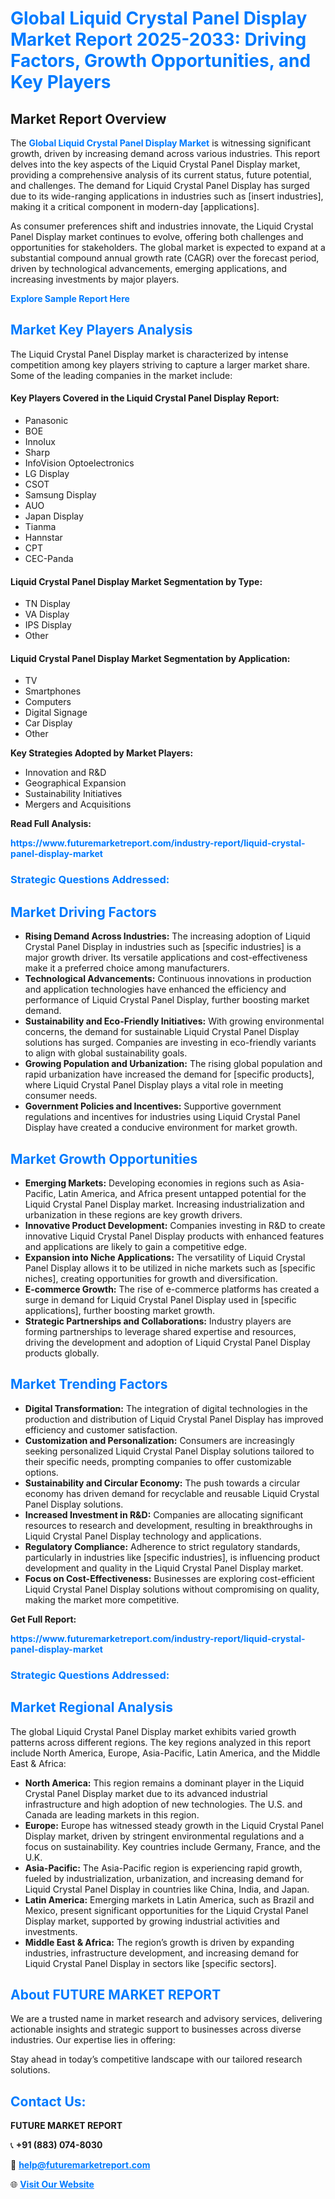 <h1 style="color: #007BFF;">Global Liquid Crystal Panel Display Market Report 2025-2033: Driving Factors, Growth Opportunities, and Key Players</h1>

<section id="overview">
<h2>Market Report Overview</h2>
<p>The <a href="https://www.futuremarketreport.com/industry-report/liquid-crystal-panel-display-market" style="color: #007BFF; text-decoration: none;"><strong>Global Liquid Crystal Panel Display Market</strong></a> is witnessing significant growth, driven by increasing demand across various industries. This report delves into the key aspects of the Liquid Crystal Panel Display market, providing a comprehensive analysis of its current status, future potential, and challenges. The demand for Liquid Crystal Panel Display has surged due to its wide-ranging applications in industries such as [insert industries], making it a critical component in modern-day [applications].</p>
<p>As consumer preferences shift and industries innovate, the Liquid Crystal Panel Display market continues to evolve, offering both challenges and opportunities for stakeholders. The global market is expected to expand at a substantial compound annual growth rate (CAGR) over the forecast period, driven by technological advancements, emerging applications, and increasing investments by major players.</p>
</section>

<section id="overview">
<p><a href="https://www.futuremarketreport.com/request-sample/reportId=82540" style="color: #007BFF; text-decoration: none;"><strong>Explore Sample Report Here</strong></a></p>
</section>

<section id="key-players">
<h2 style="color: #007BFF;">Market Key Players Analysis</h2>
<p>The Liquid Crystal Panel Display market is characterized by intense competition among key players striving to capture a larger market share. Some of the leading companies in the market include:</p>
<h4>Key Players Covered in the Liquid Crystal Panel Display Report:</h4>
<ul><li>Panasonic</li><li>BOE</li><li>Innolux</li><li>Sharp</li><li>InfoVision Optoelectronics</li><li>LG Display</li><li>CSOT</li><li>Samsung Display</li><li>AUO</li><li>Japan Display</li><li>Tianma</li><li>Hannstar</li><li>CPT</li><li>CEC-Panda</li></ul>
<h4>Liquid Crystal Panel Display Market Segmentation by Type:</h4>
<ul><li>TN Display</li><li>VA Display</li><li>IPS Display</li><li>Other</li></ul>

<h4>Liquid Crystal Panel Display Market Segmentation by Application:</h4>
<ul><li>TV</li><li>Smartphones</li><li>Computers</li><li>Digital Signage</li><li>Car Display</li><li>Other</li></ul>
<p><strong>Key Strategies Adopted by Market Players:</strong></p>
<ul>
<li>Innovation and R&D</li>
<li>Geographical Expansion</li>
<li>Sustainability Initiatives</li>
<li>Mergers and Acquisitions</li>
</ul>
</section>

<section>
<p><strong>Read Full Analysis: </strong></p><a href="https://www.futuremarketreport.com/industry-report/liquid-crystal-panel-display-market" style="color: #007BFF; text-decoration: none;"><strong>https://www.futuremarketreport.com/industry-report/liquid-crystal-panel-display-market</strong></a>
<h3 style="color: #007BFF;">Strategic Questions Addressed:</h3>
</section>

<section id="driving-factors">
<h2 style="color: #007BFF;">Market Driving Factors</h2>
<ul>
<li><strong>Rising Demand Across Industries:</strong> The increasing adoption of Liquid Crystal Panel Display in industries such as [specific industries] is a major growth driver. Its versatile applications and cost-effectiveness make it a preferred choice among manufacturers.</li>
<li><strong>Technological Advancements:</strong> Continuous innovations in production and application technologies have enhanced the efficiency and performance of Liquid Crystal Panel Display, further boosting market demand.</li>
<li><strong>Sustainability and Eco-Friendly Initiatives:</strong> With growing environmental concerns, the demand for sustainable Liquid Crystal Panel Display solutions has surged. Companies are investing in eco-friendly variants to align with global sustainability goals.</li>
<li><strong>Growing Population and Urbanization:</strong> The rising global population and rapid urbanization have increased the demand for [specific products], where Liquid Crystal Panel Display plays a vital role in meeting consumer needs.</li>
<li><strong>Government Policies and Incentives:</strong> Supportive government regulations and incentives for industries using Liquid Crystal Panel Display have created a conducive environment for market growth.</li>
</ul>
</section>

<section id="growth-opportunities">
<h2 style="color: #007BFF;">Market Growth Opportunities</h2>
<ul>
<li><strong>Emerging Markets:</strong> Developing economies in regions such as Asia-Pacific, Latin America, and Africa present untapped potential for the Liquid Crystal Panel Display market. Increasing industrialization and urbanization in these regions are key growth drivers.</li>
<li><strong>Innovative Product Development:</strong> Companies investing in R&D to create innovative Liquid Crystal Panel Display products with enhanced features and applications are likely to gain a competitive edge.</li>
<li><strong>Expansion into Niche Applications:</strong> The versatility of Liquid Crystal Panel Display allows it to be utilized in niche markets such as [specific niches], creating opportunities for growth and diversification.</li>
<li><strong>E-commerce Growth:</strong> The rise of e-commerce platforms has created a surge in demand for Liquid Crystal Panel Display used in [specific applications], further boosting market growth.</li>
<li><strong>Strategic Partnerships and Collaborations:</strong> Industry players are forming partnerships to leverage shared expertise and resources, driving the development and adoption of Liquid Crystal Panel Display products globally.</li>
</ul>
</section>

<section id="trending-factors">
<h2 style="color: #007BFF;">Market Trending Factors</h2>
<ul>
<li><strong>Digital Transformation:</strong> The integration of digital technologies in the production and distribution of Liquid Crystal Panel Display has improved efficiency and customer satisfaction.</li>
<li><strong>Customization and Personalization:</strong> Consumers are increasingly seeking personalized Liquid Crystal Panel Display solutions tailored to their specific needs, prompting companies to offer customizable options.</li>
<li><strong>Sustainability and Circular Economy:</strong> The push towards a circular economy has driven demand for recyclable and reusable Liquid Crystal Panel Display solutions.</li>
<li><strong>Increased Investment in R&D:</strong> Companies are allocating significant resources to research and development, resulting in breakthroughs in Liquid Crystal Panel Display technology and applications.</li>
<li><strong>Regulatory Compliance:</strong> Adherence to strict regulatory standards, particularly in industries like [specific industries], is influencing product development and quality in the Liquid Crystal Panel Display market.</li>
<li><strong>Focus on Cost-Effectiveness:</strong> Businesses are exploring cost-efficient Liquid Crystal Panel Display solutions without compromising on quality, making the market more competitive.</li>
</ul>
</section>

<section>
<p><strong>Get Full Report: </strong></p><a href="https://www.futuremarketreport.com/industry-report/liquid-crystal-panel-display-market" style="color: #007BFF; text-decoration: none;"><strong>https://www.futuremarketreport.com/industry-report/liquid-crystal-panel-display-market</strong></a>
<h3 style="color: #007BFF;">Strategic Questions Addressed:</h3>
</section>


<section id="regional-analysis">
<h2 style="color: #007BFF;">Market Regional Analysis</h2>
<p>The global Liquid Crystal Panel Display market exhibits varied growth patterns across different regions. The key regions analyzed in this report include North America, Europe, Asia-Pacific, Latin America, and the Middle East & Africa:</p>
<ul>
<li><strong>North America:</strong> This region remains a dominant player in the Liquid Crystal Panel Display market due to its advanced industrial infrastructure and high adoption of new technologies. The U.S. and Canada are leading markets in this region.</li>
<li><strong>Europe:</strong> Europe has witnessed steady growth in the Liquid Crystal Panel Display market, driven by stringent environmental regulations and a focus on sustainability. Key countries include Germany, France, and the U.K.</li>
<li><strong>Asia-Pacific:</strong> The Asia-Pacific region is experiencing rapid growth, fueled by industrialization, urbanization, and increasing demand for Liquid Crystal Panel Display in countries like China, India, and Japan.</li>
<li><strong>Latin America:</strong> Emerging markets in Latin America, such as Brazil and Mexico, present significant opportunities for the Liquid Crystal Panel Display market, supported by growing industrial activities and investments.</li>
<li><strong>Middle East & Africa:</strong> The region’s growth is driven by expanding industries, infrastructure development, and increasing demand for Liquid Crystal Panel Display in sectors like [specific sectors].</li>
</ul>
</section>

<footer>
<h2 style="color: #007BFF;">About FUTURE MARKET REPORT</h2>
<p>We are a trusted name in market research and advisory services, delivering actionable insights and strategic support to businesses across diverse industries. Our expertise lies in offering:</p>

<p>Stay ahead in today’s competitive landscape with our tailored research solutions.</p>

<h2 style="color: #007BFF;">Contact Us:</h2>
<p><strong>FUTURE MARKET REPORT</strong></p>
<p>📞 <strong>+91 (883) 074-8030</strong></p>
<p>📧 <strong><a href="mailto:help@futuremarketreport.com" style="color: #007BFF;">help@futuremarketreport.com</a></strong></p>
<p>🌐 <strong><a href="https://www.futuremarketreport.com/" style="color: #007BFF;">Visit Our Website</a></strong></p>
</footer>